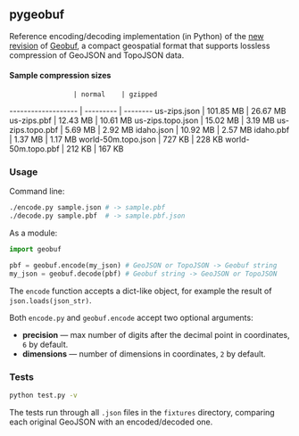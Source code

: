 ## pygeobuf

Reference encoding/decoding implementation (in Python) of the [new revision](https://github.com/mapbox/geobuf/issues/27) of [Geobuf](https://github.com/mapbox/geobuf/), a compact geospatial format that supports lossless compression of GeoJSON and TopoJSON data.

#### Sample compression sizes

                    | normal    | gzipped
------------------- | --------- | --------
us-zips.json 	    | 101.85 MB | 26.67 MB
us-zips.pbf         | 12.43 MB  | 10.61 MB
us-zips.topo.json   | 15.02 MB  | 3.19 MB
us-zips.topo.pbf    | 5.69 MB   | 2.92 MB
idaho.json          | 10.92 MB  | 2.57 MB
idaho.pbf           | 1.37 MB   | 1.17 MB
world-50m.topo.json | 727 KB    | 228 KB
world-50m.topo.pbf  | 212 KB    | 167 KB

### Usage

Command line:

```bash
./encode.py sample.json # -> sample.pbf
./decode.py sample.pbf  # -> sample.pbf.json
```

As a module:

```python
import geobuf

pbf = geobuf.encode(my_json) # GeoJSON or TopoJSON -> Geobuf string
my_json = geobuf.decode(pbf) # Geobuf string -> GeoJSON or TopoJSON
```

The `encode` function accepts a dict-like object, for example the result of `json.loads(json_str)`.

Both `encode.py` and `geobuf.encode` accept two optional arguments:

- **precision** &mdash; max number of digits after the decimal point in coordinates, `6` by default.
- **dimensions** &mdash; number of dimensions in coordinates, `2` by default.

### Tests

```bash
python test.py -v
```

The tests run through all `.json` files in the `fixtures` directory,
comparing each original GeoJSON with an encoded/decoded one.
